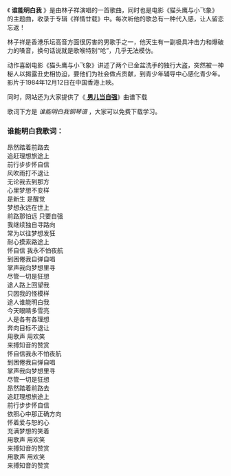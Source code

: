

《 **谁能明白我**
》是由林子祥演唱的一首歌曲，同时也是电影《猫头鹰与小飞象》的主题曲，收录于专辑《祥情廿载》中。每次听他的歌总有一种代入感，让人留恋忘返！

林子祥是香港乐坛高音方面很厉害的男歌手之一，他天生有一副极具冲击力和爆破力的嗓音，换句话说就是歌喉特别“呛”，几乎无法模仿。

动作喜剧电影《猫头鹰与小飞象》讲述了两个已金盆洗手的独行大盗，突然被一神秘人以揭露丑史相协迫，要他们为社会做点贡献，到青少年辅导中心感化青少年。影片于1984年12月12日在中国香港上映。

同时，网站还为大家提供了《[ **男儿当自强**](Music-6354-男儿当自强-黄飞鸿之二男儿当自强主题曲.html "男儿当自强")》曲谱下载

歌词下方是 _谁能明白我钢琴谱_ ，大家可以免费下载学习。

### 谁能明白我歌词：

昂然踏着前路去  
追赶理想旅途上  
前行步步怀自信  
风吹雨打不退让  
无论我去到那方  
心里梦想不变样  
是新生 是醒觉  
梦想永远在世上  
前路那怕远 只要自强  
我继续独自寻路向  
常为以往梦想发狂  
耐心摸索路途上  
怀自信 我永不怕夜航  
到困倦我自弹自唱  
掌声我向梦想里寻  
尽管一切是狂想  
途人路上回望我  
只因我的怪模样  
途人谁能明白我  
今天眼睛多雪亮  
人是各有各理想  
奔向目标不退让  
用歌声 用欢笑  
来搏知音的赞赏  
怀自信我永不怕夜航  
到困倦我自弹自唱  
掌声我向梦想里寻  
尽管一切是狂想  
昂然踏着前路去  
追赶理想旅途上  
前行步步怀自信  
依照心中那正确方向  
怀着爱与恕的心  
充满梦想的笑着  
用歌声 用欢笑  
来搏知音的赞赏  
用歌声 用欢笑  
来搏知音的赞赏

